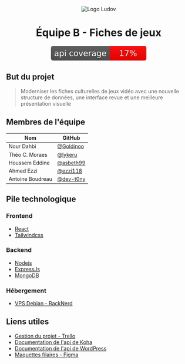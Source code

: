 <p align="center">
  <img src="https://github.com/user-attachments/assets/ebfd6e24-4949-4d30-9f27-f81a6e5f6915" alt="Logo Ludov" width="250"/>
</p>

<h1 align="center">Équipe B - Fiches de jeux</h1>

<p align="center">
  <img src="api/coverage-badge.svg" alt="Code coverage badge"/>
</p>

## But du projet
> Moderniser les fiches culturelles de jeux vidéo avec une nouvelle structure de données, une interface revue et une meilleure présentation visuelle

## Membres de l'équipe
| Nom              | GitHub |
|------------------|---------------|
| Nour Dahbi       | [@Goldinoo](https://github.com/Goldinoo) |
| Théo C. Moraes   | [@lykeru](https://github.com/lykeru) |
| Houssem Eddine   | [@asbeth99](https://github.com/asbeth99) |
| Ahmed Ezzi       | [@ezzi118](https://github.com/ezzi118) |
| Antoine Boudreau | [@dev-t0ny](https://github.com/dev-t0ny) |

## Pile technologique
### Frontend
- [React](https://react.dev/)
- [Tailwindcss](https://tailwindcss.com/)
### Backend
- [Nodejs](https://nodejs.org/en)
- [ExpressJs](https://expressjs.com/)
- [MongoDB](https://www.mongodb.com/)
  
### Hébergement
- [VPS Debian - RackNerd](https://www.racknerd.com)


## Liens utiles
- [Gestion du projet - Trello](https://trello.com/b/0ybcWeiQ/ludov-fiche-technique)
- [Documentation de l'api de Koha](https://api.koha-community.org/)
- [Documentation de l'api de WordPress](https://developer.wordpress.org/rest-api/)
- [Maquettes filaires - Figma](https://www.figma.com/design/KfWSEC6kvJ0uYvLthlCgYC/Untitled?node-id=6-43&t=gCppDocjucxbvM9z-1)

